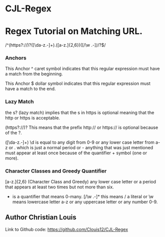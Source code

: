 # CJL-Regex

# Regex Tutorial on Matching URL.


/^(https?:\/\/)?([\da-z\.-]+)\.([a-z\.]{2,6})([\/\w \.-]*)*\/?$/

### Anchors 

This Anchor ^ caret symbol indicates that this regular expression must have a match from the beginning.

This Anchor $ dollar symbol indicates that this regular expression must have a match to the end.

### Lazy Match

the s? (lazy match) implies  that the s in https is optional meaning that the http or https is acceptable.

 (https?:\/\/)? This means that the prefix http:// or https:// is optional because of the ?.

 ([\da-z\.-]+) \d is equal to any digit from 0-9 or any lower case letter from a-z or \. which is just a normal period or - anything that was just mentioned must appear at least once because of the quantifier + symbol (one or more).

### Character Classes and Greedy Quantifier

 [a-z\.]{2,6} (Character Class and Greedy) any lower case letter or a period that appears at least two times but not more than six. 

 * is a quantifier that means 0-many. [\/\w \.-]* this means  \/ a literal or \w  means lowercase letter a-z or any uppercase letter or any number 0-9. 


## Author Christian Louis

Link to Github code: https://github.com/Clouis12/CJL-Regex


